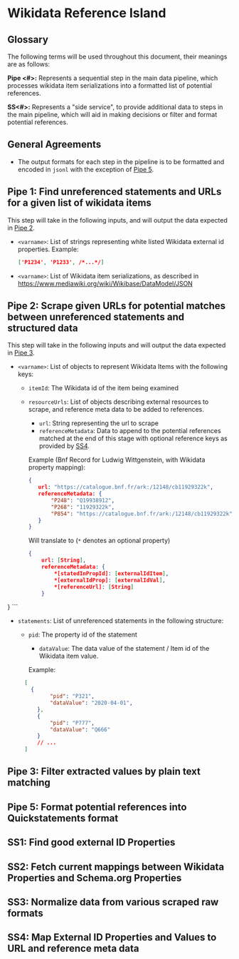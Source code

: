 # Wikidata Reference Island

## Glossary

The following terms will be used throughout this document, their meanings are as follows:

**Pipe <#>:** Represents a sequential step in the main data pipeline, which processes wikidata item serializations into a formatted list of potential references. 

**SS<#>:** Represents a "side service", to provide additional data to steps in the main pipeline, which will aid in making decisions or filter and format potential references.

## General Agreements

* The output formats for each step in the pipeline is to be formatted and encoded in `jsonl` with the exception of [Pipe 5](pipe-5).

## Pipe 1: Find unreferenced statements and URLs for a given list of wikidata items<a name="pipe-1"></a>

This step will take in the following inputs, and will output the data expected in [Pipe 2](#pipe-2).

* `<varname>`: List of strings representing white listed Wikidata external id properties. Example:

  ```json
  ['P1234', 'P1233', /*...*/]
  ```

* `<varname>`: List of Wikidata item serializations, as described in https://www.mediawiki.org/wiki/Wikibase/DataModel/JSON

## Pipe 2: Scrape given URLs for potential matches between  unreferenced statements and structured data<a name="pipe-2"></a>

This step will take in the following inputs and will output the data expected in [Pipe 3](#pipe-3).

* `<varname>`:  List of objects to represent Wikidata Items with the following keys:

  * `itemId`: The Wikidata id of the item being examined

  * `resourceUrls`: List of objects describing external resources to scrape, and reference meta data to be added to references.

    * `url`: String representing the url to scrape
    * `referenceMetadata`: Data to append to the potential references matched at the end of this stage with optional reference keys as provided by [SS4](#ss-4).

    Example (Bnf Record for Ludwig Wittgenstein, with Wikidata property mapping):
    
     ```json
    {
        url: "https://catalogue.bnf.fr/ark:/12148/cb11929322k",
        referenceMetadata: {
            "P248": "Q19938912",
            "P268": "11929322k",
    		"P854": "https://catalogue.bnf.fr/ark:/12148/cb11929322k"
        }
    }
     ```

    Will translate to (`*` denotes an optional property)
    
    ```json
    {
        url: [String],
        referenceMetadata: {
            *[statedInPropId]: [externalIdItem],
            *[externalIdProp]: [externalIdVal],
    		*[referenceUrl]: [String]
        }
}
    ```
  
  
* `statements`: List of unreferenced statements in the following structure:
  
  * `pid`: The property id of the statement
    * `dataValue`: The data value of the statement / Item id of the Wikidata item value.

    Example:
  
  ```json
    [
      {
            "pid": "P321", 
            "dataValue": "2020-04-01",
        },
        {
            "pid": "P777",
            "dataValue": "Q666"
        }
        // ...
    ]
  ```
  

## Pipe 3: Filter extracted values by plain text matching<a name="pipe-3"></a>

## Pipe 5: Format potential references into Quickstatements format<a name="pipe-5"></a>

## SS1: Find good external ID Properties<a name="ss-1"></a>

## SS2: Fetch current mappings between Wikidata Properties and Schema.org Properties<a name="ss-2"></a>

## SS3: Normalize data from various scraped raw formats<a name="ss-3"></a>

## SS4: Map External ID Properties and Values to URL and reference meta data<a name="ss-4"></a>